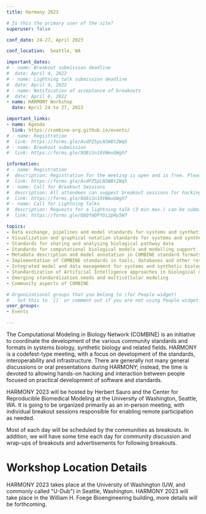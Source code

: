 ```yaml
---
title: Harmony 2023

# Is this the primary user of the site?
superuser: false

conf_date: 24-27, April 2023

conf_location:  Seattle, WA

important_dates:
# - name: Breakout submission deadline
#  date: April 4, 2022
# - name: Lightning talk submission deadline
#  date: April 4, 2022
# - name: Notification of acceptance of breakouts
#  date: April 6, 2022
- name: HARMONY Workshop
  date: April 24 to 27, 2023

important_links:
- name: Agenda
  link: https://combine-org.github.io/events/
# - name: Registration
#  link: https://forms.gle/AvdPZ5pLNSWBtZWq5
# - name: Breakout submission
#  link: https://forms.gle/8Q8iSn16VWmuGWgh7

information:
# - name: Registration
#  description: Registration for the meeting is open and is free. Please register at the link above as soon as possible. This will help us plan the schedule and match your interests to the timing of the breakouts, etc. Note, only registered attendees will be sent information related to video conferencing links, etc.
#  link: https://forms.gle/AvdPZ5pLNSWBtZWq5
# - name: Call for Breakout Sessions
#  description: All attendees can suggest breakout sessions for hacking and/or detailed discussions of certain aspects of one or several of the COMBINE standard(s), metadata and semantic annotations (format-specific or overarching), application and implementations of the COMBINE standards, or any other topic relevant for the COMBINE community. The topics for those breakout sessions, and the time slots which would suit their communities can be submitted via the link above. Note, breakout session organisers will be responsible for creating and hosting their own online sessions.
#  link: https://forms.gle/8Q8iSn16VWmuGWgh7
# - name: Call for Lightning Talks
#  description: Requests for a lightning talk (3 min max.) can be submitted via the link above. Please use several forms if you want to submit abstracts on different topics. The submission deadline is outlined above. Talks will take place during the community session.
#  link: https://forms.gle/QbQfmDPYUi2pHy5W7

topics:
- Data exchange, pipelines and model standards for systems and synthetic biology
- Visualization and graphical notation standards for systems and synthetic biology
- Standards for sharing and analysing biological pathway data
- Standards for computational biological models and modelling support
- Metadata description and model annotation in COMBINE standard formats
- Implementation of COMBINE standards in tools, databases and other resources
- Integrated model and data management for systems and synthetic biology
- Standardization of Artificial Intelligence approaches in biological modelling
- Emerging standardization needs and multicellular modeling
- Community aspects of COMBINE

# Organizational groups that you belong to (for People widget)
#   Set this to `[]` or comment out if you are not using People widget.
user_groups:
- Events

---
```

The Computational Modeling in Biology Network (COMBINE) is an initiative to coordinate the development of the various community standards and formats in systems biology, synthetic biology and related fields. HARMONY is a codefest-type meeting, with a focus on development of the standards, interoperability and infrastructure. There are generally not many general discussions or oral presentations during HARMONY; instead, the time is devoted to allowing hands-on hacking and interaction between people focused on practical development of software and standards.

HARMONY 2023 will be hosted by Herbert Sauro and the Center for Reproducible Biomedical Modeling at the University of Washington, Seattle, WA. It is going to be organized primarily as an in-person meeting, with individual breakout sessions responsible for enabling remote participation as needed.

Most of each day will be scheduled by the communities as breakouts. In addition, we will have some time each day for community discussion and wrap-ups of breakouts and advertisements for following breakouts.

<h1>Workshop Location Details</h1>

HARMONY 2023 takes place at the University of Washington (UW, and commonly called "U-Dub") in Seattle, Washington. HARMONY 2023 will take place in the William H. Foege Bioengineering building, more details will be forthcoming.
